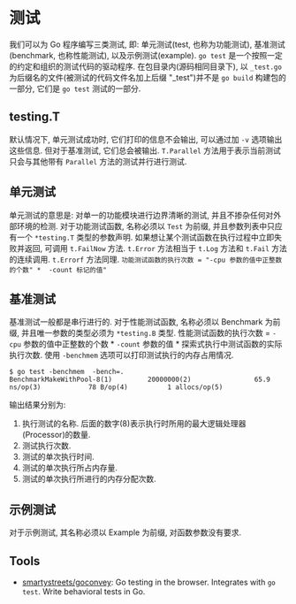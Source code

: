 # 测试
我们可以为 Go 程序编写三类测试, 即: 单元测试(test, 也称为功能测试), 基准测试(benchmark, 也称性能测试), 以及示例测试(example).
`go test` 是一个按照一定的约定和组织的测试代码的驱动程序. 在包目录内(源码相同目录下), 以 `_test.go` 为后缀名的文件(被测试的代码文件名加上后缀 "_test")并不是 `go build` 构建包的一部分, 它们是 `go test` 测试的一部分.

## testing.T
默认情况下, 单元测试成功时, 它们打印的信息不会输出, 可以通过加 `-v` 选项输出这些信息. 但对于基准测试, 它们总会被输出.
`T.Parallel` 方法用于表示当前测试只会与其他带有 `Parallel` 方法的测试并行进行测试.

## 单元测试
单元测试的意思是: 对单一的功能模块进行边界清晰的测试, 并且不掺杂任何对外部环境的检测.
对于功能测试函数, 名称必须以 `Test` 为前缀, 并且参数列表中只应有一个 `*testing.T` 类型的参数声明.
如果想让某个测试函数在执行过程中立即失败并返回, 可调用 `t.FailNow` 方法.
`t.Error` 方法相当于 `t.Log` 方法和 `t.Fail` 方法的连续调用. `t.Errorf` 方法同理.
`功能测试函数的执行次数 = "-cpu 参数的值中正整数的个数" * 
-count 标记的值"`

## 基准测试
基准测试一般都是串行进行的.
对于性能测试函数, 名称必须以 Benchmark 为前缀, 并且唯一参数的类型必须为 `*testing.B` 类型.
性能测试函数的执行次数 = `-cpu` 参数的值中正整数的个数 * `-count` 参数的值 * 探索式执行中测试函数的实际执行次数.
使用 `-benchmem` 选项可以打印测试执行的内存占用情况.

```shell
$ go test -benchmem  -bench=.
BenchmarkMakeWithPool-8(1)         20000000(2)                65.9 ns/op(3)            78 B/op(4)          1 allocs/op(5)

```
输出结果分别为:
1. 执行测试的名称. 后面的数字(8)表示执行时所用的最大逻辑处理器(Processor)的数量.
2. 测试执行次数.
3. 测试的单次执行时间.
4. 测试的单次执行所占内存量.
5. 测试的单次执行所进行的内存分配次数.

## 示例测试
对于示例测试, 其名称必须以 Example 为前缀, 对函数参数没有要求.

## Tools
* [smartystreets/goconvey](https://github.com/smartystreets/goconvey): Go testing in the browser. Integrates with `go test`. Write behavioral tests in Go.
